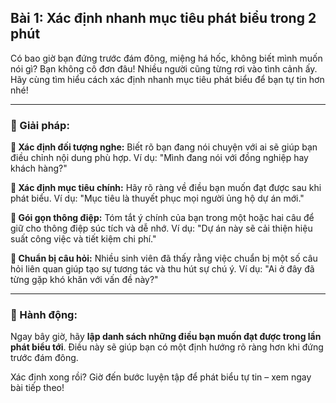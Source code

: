 ## Bài 1: Xác định nhanh mục tiêu phát biểu trong 2 phút

Có bao giờ bạn đứng trước đám đông, miệng há hốc, không biết mình muốn nói gì? Bạn không cô đơn đâu! Nhiều người cũng từng rơi vào tình cảnh ấy. Hãy cùng tìm hiểu cách xác định nhanh mục tiêu phát biểu để bạn tự tin hơn nhé!

---

### 📌 Giải pháp:

**🔹 Xác định đối tượng nghe:**
Biết rõ bạn đang nói chuyện với ai sẽ giúp bạn điều chỉnh nội dung phù hợp. Ví dụ: "Mình đang nói với đồng nghiệp hay khách hàng?"

**🔹 Xác định mục tiêu chính:**
Hãy rõ ràng về điều bạn muốn đạt được sau khi phát biểu. Ví dụ: "Mục tiêu là thuyết phục mọi người ủng hộ dự án mới."

**🔹 Gói gọn thông điệp:**
Tóm tắt ý chính của bạn trong một hoặc hai câu để giữ cho thông điệp súc tích và dễ nhớ. Ví dụ: "Dự án này sẽ cải thiện hiệu suất công việc và tiết kiệm chi phí."

**🔹 Chuẩn bị câu hỏi:**
Nhiều sinh viên đã thấy rằng việc chuẩn bị một số câu hỏi liên quan giúp tạo sự tương tác và thu hút sự chú ý. Ví dụ: "Ai ở đây đã từng gặp khó khăn với vấn đề này?"

---

### 🚀 Hành động:

Ngay bây giờ, hãy **lập danh sách những điều bạn muốn đạt được trong lần phát biểu tới**. Điều này sẽ giúp bạn có một định hướng rõ ràng hơn khi đứng trước đám đông.

Xác định xong rồi? Giờ đến bước luyện tập để phát biểu tự tin – xem ngay bài tiếp theo!